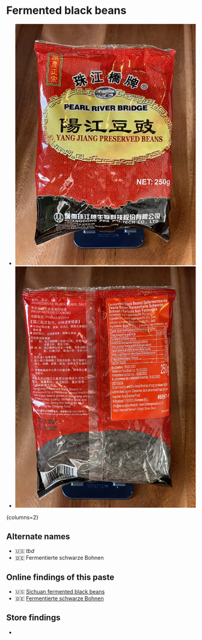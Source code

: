 # Fermented black beans

<primary-label ref="ingr"/>
<secondary-label ref="cn"/>

* ![Front side of the packaging](./photos/fermented-black-beans-front.webp)
* ![Back side of the packaging](./photos/fermented-black-beans-back.webp)

{columns=2}

## Alternate names

* 🇺🇸 _tbd_
* 🇩🇪 Fermentierte schwarze Bohnen

## Online findings of this paste

* 🇺🇸 [Sichuan fermented black beans](https://themalamarket.com/products/fermented-black-beans-douchi)
* 🇩🇪 [Fermentierte schwarze Bohnen](https://www.insiderasia.de/fermentierte-schwarze-bohnen.html)

## Store findings

- [](Stores-Suppliers.md#beta-asia-supermarkt)
